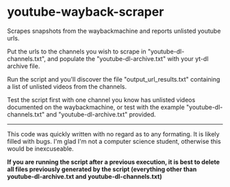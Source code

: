 # youtube-wayback-scraper
Scrapes snapshots from the waybackmachine and reports unlisted youtube urls.

Put the urls to the channels you wish to scrape in "youtube-dl-channels.txt", and populate the "youtube-dl-archive.txt" with your yt-dl archive file.

Run the script and you'll discover the file "output_url_results.txt" containing a list of unlisted videos from the channels.

Test the script first with one channel you know has unlisted videos documented on the waybackmachine, or test with the example "youtube-dl-channels.txt" and "youtube-dl-archive.txt" provided.

***
This code was quickly written with no regard as to any formating. It is likely filled with bugs. I'm glad I'm not a computer science student, otherwise this would be inexcuseable.

**If you are running the script after a previous execution, it is best to delete all files previously generated by the script (everything other than youtube-dl-archive.txt and youtube-dl-channels.txt)**
